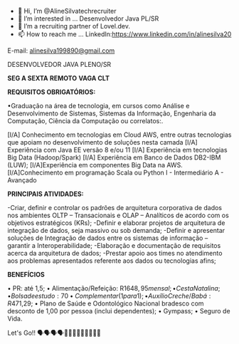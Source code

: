 - 👋 Hi, I’m @AlineSilvatechrecruiter
- 👀 I’m interested in ... Desenvolvedor Java PL/SR
- 💞️ I’m a recruiting partner of Lovel.dev.
- 📫 How to reach me ... LinkedIn:https://www.linkedin.com/in/alinesilva20
                         
E-mail: alinesilva199890@gmail.com

<!---
AlineSilvatechrecruiter/AlineSilvatechrecruiter is a ✨ special ✨ repository because its `README.md` (this file) appears on your GitHub profile.
You can click the Preview link to take a look at your changes.
--->

DESENVOLVEDOR JAVA PLENO/SR

**SEG A SEXTA**
**REMOTO**
**VAGA CLT**

**REQUISITOS OBRIGATÓRIOS:**

•Graduação na área de tecnologia, em cursos como Análise e Desenvolvimento de Sistemas, Sistemas da Informação, Engenharia da Computação, Ciência da Computação ou correlatos:.

[I/A] Conhecimento em tecnologias em Cloud AWS, entre outras tecnologias que apoiam no desenvolvimento de soluções nesta camada
[I/A] Experiência com Java EE versão 8 e/ou 11
[I/A] Experiência em tecnologias Big Data (Hadoop/Spark)
[I/A] Experiência em Banco de Dados DB2-IBM (LUW);
[I/A]Experiência em componentes Big Data na AWS.
[I/A]Conhecimento em programação Scala ou Python
I - Intermediário
A - Avançado 

**PRINCIPAIS ATIVIDADES:**

-Criar, definir e controlar os padrões de arquitetura corporativa de dados nos ambientes OLTP – Transacionais e OLAP – Analíticos de acordo com os objetivos estratégicos (KRs);
-Definir e elaborar projetos de arquitetura de integração de dados, seja massivo ou sob demanda;
-Definir e apresentar soluções de Integração de dados entre os sistemas de informação – garantir a Interoperabilidade;
-Elaboração e documentação de requisitos acerca da arquitetura de dados;
-Prestar apoio aos times no atendimento aos problemas apresentados referente aos dados ou tecnologias afins;

**BENEFÍCIOS**

•	PR: até 1,5;
• Alimentação/Refeição: R$1648,95 mensal ;
• Cesta Natalina;
• Bolsa de estudo: 70% mensalidade;
• Complementar (1 para 1);
• Auxílio Creche/Babá: R$471,29;
• Plano de Saúde e Odontológico Nacional bradesco com desconto de 1,00 por pessoa (inclui dependentes);
• Gympass;
• Seguro de Vida.

Let's Go!! 🗣️🗣️🗣️🗣️🛑🛑🛑🛑👀👀👀👀👀
